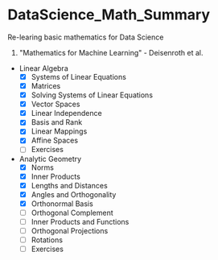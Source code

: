 # DataScience_Math_Summary
Re-learing basic mathematics for Data Science

1) "Mathematics for Machine Learning" - Deisenroth et al.
  - Linear Algebra
    - [X] Systems of Linear Equations
    - [X] Matrices
    - [X] Solving Systems of Linear Equations
    - [X] Vector Spaces
    - [X] Linear Independence
    - [X] Basis and Rank
    - [X] Linear Mappings
    - [X] Affine Spaces
    - [ ] Exercises
  - Analytic Geometry
    - [X] Norms
    - [X] Inner Products
    - [X] Lengths and Distances
    - [X] Angles and Orthogonality
    - [X] Orthonormal Basis
    - [ ] Orthogonal Complement
    - [ ] Inner Products and Functions
    - [ ] Orthogonal Projections
    - [ ] Rotations
    - [ ] Exercises

